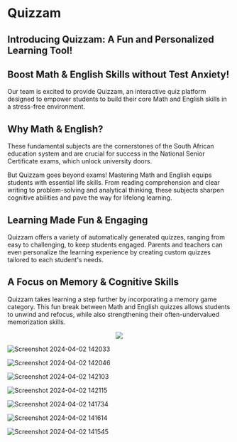 # Quizzam
## Introducing Quizzam: A Fun and Personalized Learning Tool!
## Boost Math & English Skills without Test Anxiety!

Our team is excited to provide Quizzam, an interactive quiz platform designed to empower students to build their core Math and English skills in a stress-free environment.

## Why Math & English?

These fundamental subjects are the cornerstones of the South African education system and are crucial for success in the National Senior Certificate exams, which unlock university doors.

But Quizzam goes beyond exams! Mastering Math and English equips students with essential life skills. From reading comprehension and clear writing to problem-solving and analytical thinking, these subjects sharpen cognitive abilities and pave the way for lifelong learning.

## Learning Made Fun & Engaging

Quizzam offers a variety of automatically generated quizzes, ranging from easy to challenging, to keep students engaged. Parents and teachers can even personalize the learning experience by creating custom quizzes tailored to each student's needs.

## A Focus on Memory & Cognitive Skills

Quizzam takes learning a step further by incorporating a memory game category. This fun break between Math and English quizzes allows students to unwind and refocus, while also strengthening their often-undervalued memorization skills.

<p align="center" width="100%">
    <img src="https://github.com/dylan-govender/Quizzam/assets/134143760/84b00759-b415-4303-9f29-92e08083e065"> 
</p>

![Screenshot 2024-04-02 142033](https://github.com/dylan-govender/Quizzam/assets/134143760/5c5ea72d-ff0a-4b29-9e0b-abdf02c8e1e8)

![Screenshot 2024-04-02 142046](https://github.com/dylan-govender/Quizzam/assets/134143760/c671700b-b70a-481c-add2-aad9bc3d128d)

![Screenshot 2024-04-02 142103](https://github.com/dylan-govender/Quizzam/assets/134143760/9dfea7ad-086c-4a02-ac53-14dfa207b7d2)

![Screenshot 2024-04-02 142115](https://github.com/dylan-govender/Quizzam/assets/134143760/e8769dba-72da-42e3-8d21-f765bec7c76c)

![Screenshot 2024-04-02 141734](https://github.com/dylan-govender/Quizzam/assets/134143760/97b41ca4-90bf-4530-add9-75247439354f)

![Screenshot 2024-04-02 141614](https://github.com/dylan-govender/Quizzam/assets/134143760/96e554f9-b24a-4159-9fe4-0a2682de4bd2)

![Screenshot 2024-04-02 141545](https://github.com/dylan-govender/Quizzam/assets/134143760/6880eed9-b34c-421c-8474-f4653c2df291)

